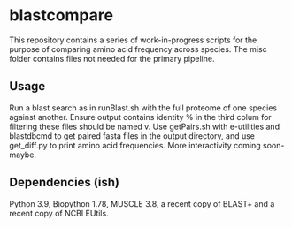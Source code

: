 # blastcompare

This repository contains a series of work-in-progress scripts for the purpose of comparing amino acid frequency across species.
The misc folder contains files not needed for the primary pipeline.

## Usage
Run a blast search as in runBlast.sh with the full proteome of one species against another. Ensure output contains identity % in the third colum for filtering these files should be named <query>v<target>. Use getPairs.sh with e-utilities and blastdbcmd to get paired fasta files in the output directory, and use get_diff.py to print amino acid frequencies. More interactivity coming soon-maybe.

## Dependencies (ish)
Python 3.9, Biopython 1.78, MUSCLE 3.8, a recent copy of BLAST+ and a recent copy of NCBI EUtils.
